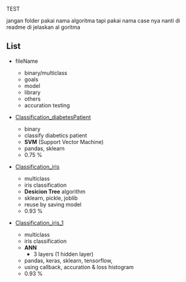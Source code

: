TEST

jangan folder pakai nama algoritma tapi pakai nama case nya nanti di readme di jelaskan al goritma

## List

- fileName
  - binary/multiclass 
  - goals
  - model
  - library 
  - others
  - accuration testing

- [Classification_diabetesPatient](https://github.com/42win/machineLearning/tree/main/Supervised/Classification/Classification_iris)
  - binary
  - classify diabetics patient 
  - **SVM** (Support Vector Machine)
  - pandas, sklearn 
  - 0.75 %

- [Classification_iris](https://github.com/42win/machineLearning/tree/main/Supervised/Classification/Classification_iris)
  - multiclass
  - iris classification
  - **Desicion Tree** algorithm
  - sklearn, pickle, joblib
  - reuse by saving model
  - 0.93 %
  
- [Classification_iris_1](https://github.com/42win/machineLearning/tree/main/Supervised/Classification/Classification_iris_1)
  - multiclass
  - iris classification
  - **ANN** 
    - 3 layers  (1 hidden layer)
  - pandas, keras, sklearn, tensorflow, 
  - using callback, accuration & loss histogram
  - 0.93 %
